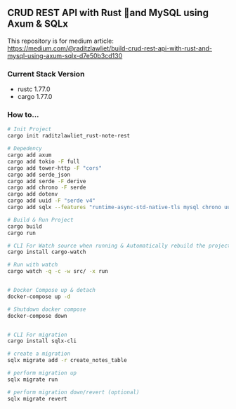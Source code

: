 ## CRUD REST API with Rust 🦀and MySQL using Axum & SQLx
This repository is for medium article: https://medium.com/@raditzlawliet/build-crud-rest-api-with-rust-and-mysql-using-axum-sqlx-d7e50b3cd130

### Current Stack Version

- rustc 1.77.0
- cargo 1.77.0

### How to...
```sh
# Init Project
cargo init raditzlawliet_rust-note-rest

# Depedency
cargo add axum
cargo add tokio -F full
cargo add tower-http -F "cors"
cargo add serde_json
cargo add serde -F derive
cargo add chrono -F serde
cargo add dotenv
cargo add uuid -F "serde v4"
cargo add sqlx --features "runtime-async-std-native-tls mysql chrono uuid"

# Build & Run Project
cargo build
cargo run

# CLI For Watch source when running & Automatically rebuild the project
cargo install cargo-watch

# Run with watch
cargo watch -q -c -w src/ -x run


# Docker Compose up & detach
docker-compose up -d

# Shutdown docker compose
docker-compose down


# CLI For migration
cargo install sqlx-cli

# create a migration
sqlx migrate add -r create_notes_table

# perform migration up
sqlx migrate run

# perform migration down/revert (optional)
sqlx migrate revert
```
